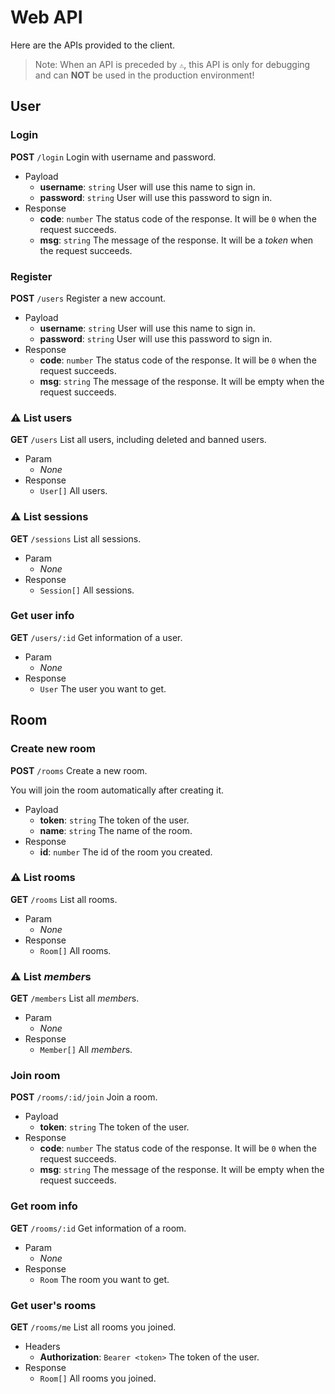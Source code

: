 # Web API

Here are the APIs provided to the client.

> Note: When an API is preceded by `⚠️`, this API is only for debugging and can **NOT** be used in the production environment!

## User

### Login

**POST** `/login` Login with username and password.

- Payload
  - **username**: `string` User will use this name to sign in.
  - **password**: `string` User will use this password to sign in.
- Response
  - **code**: `number` The status code of the response. It will be `0` when the request succeeds.
  - **msg**: `string` The message of the response. It will be a *token* when the request succeeds.

### Register

**POST** `/users` Register a new account.

- Payload
  - **username**: `string` User will use this name to sign in.
  - **password**: `string` User will use this password to sign in.
- Response
  - **code**: `number` The status code of the response. It will be `0` when the request succeeds.
  - **msg**: `string` The message of the response. It will be empty when the request succeeds.

### ⚠️ List users

**GET** `/users` List all users, including deleted and banned users.

- Param
  - *None*
- Response
  - `User[]` All users.

### ⚠️ List sessions

**GET** `/sessions` List all sessions.

- Param
  - *None*
- Response
  - `Session[]` All sessions.

### Get user info

**GET** `/users/:id` Get information of a user.

- Param
  - *None*
- Response
  - `User` The user you want to get.

## Room

### Create new room

**POST** `/rooms` Create a new room.

You will join the room automatically after creating it.

- Payload
  - **token**: `string` The token of the user.
  - **name**: `string` The name of the room.
- Response
  - **id**: `number` The id of the room you created.

### ⚠️ List rooms

**GET** `/rooms` List all rooms.

- Param
  - *None*
- Response
  - `Room[]` All rooms.

### ⚠️ List *member*s

**GET** `/members` List all *member*s.

- Param
  - *None*
- Response
  - `Member[]` All *member*s.

### Join room

**POST** `/rooms/:id/join` Join a room.

- Payload
  - **token**: `string` The token of the user.
- Response
  - **code**: `number` The status code of the response. It will be `0` when the request succeeds.
  - **msg**: `string` The message of the response. It will be empty when the request succeeds.

### Get room info

**GET** `/rooms/:id` Get information of a room.

- Param
  - *None*
- Response
  - `Room` The room you want to get.

### Get user's rooms

**GET** `/rooms/me` List all rooms you joined.

- Headers
  - **Authorization**: `Bearer <token>` The token of the user.
- Response
  - `Room[]` All rooms you joined.
